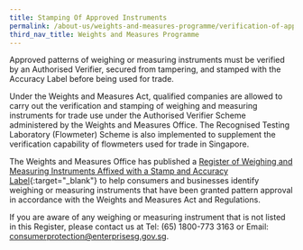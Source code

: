 ```yaml
---
title: Stamping Of Approved Instruments
permalink: /about-us/weights-and-measures-programme/verification-of-approved-instruments
third_nav_title: Weights and Measures Programme
---
```


Approved patterns of weighing or measuring instruments must be verified by an Authorised Verifier, secured from tampering, and stamped with the Accuracy Label
before being used for trade.

Under the Weights and Measures Act, qualified companies are allowed to carry out the verification and stamping of weighing and measuring instruments for trade use 
under the Authorised Verifier Scheme administered by the Weights and Measures Office. The Recognised Testing Laboratory (Flowmeter) Scheme is also implemented to 
supplement the verification capability of flowmeters used for trade in Singapore.

The Weights and Measures Office has published a [Register of Weighing and Measuring Instruments Affixed with a Stamp and
Accuracy Label](https://cpsa.enterprisesg.gov.sg/totalagility/forms/cpssite/PUBSearchWMI.form){:target="_blank"} to help consumers and businesses identify weighing
or measuring instruments that have been granted pattern approval in accordance with the Weights and Measures Act and Regulations.

If you are aware of any weighing or measuring instrument that is not listed in this Register, please contact us at Tel: (65) 1800-773 3163 or Email: <consumerprotection@enterprisesg.gov.sg>.
